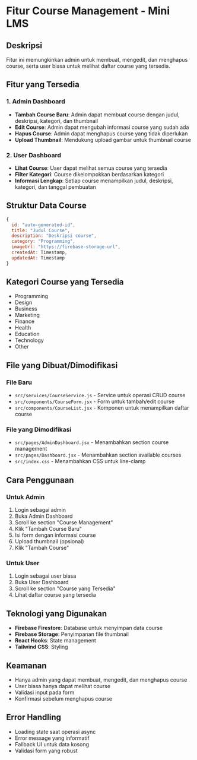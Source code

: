 # Fitur Course Management - Mini LMS

## Deskripsi

Fitur ini memungkinkan admin untuk membuat, mengedit, dan menghapus course, serta user biasa untuk melihat daftar course yang tersedia.

## Fitur yang Tersedia

### 1. Admin Dashboard

- **Tambah Course Baru**: Admin dapat membuat course dengan judul, deskripsi, kategori, dan thumbnail
- **Edit Course**: Admin dapat mengubah informasi course yang sudah ada
- **Hapus Course**: Admin dapat menghapus course yang tidak diperlukan
- **Upload Thumbnail**: Mendukung upload gambar untuk thumbnail course

### 2. User Dashboard

- **Lihat Course**: User dapat melihat semua course yang tersedia
- **Filter Kategori**: Course dikelompokkan berdasarkan kategori
- **Informasi Lengkap**: Setiap course menampilkan judul, deskripsi, kategori, dan tanggal pembuatan

## Struktur Data Course

```javascript
{
  id: "auto-generated-id",
  title: "Judul Course",
  description: "Deskripsi course",
  category: "Programming",
  imageUrl: "https://firebase-storage-url",
  createdAt: Timestamp,
  updatedAt: Timestamp
}
```

## Kategori Course yang Tersedia

- Programming
- Design
- Business
- Marketing
- Finance
- Health
- Education
- Technology
- Other

## File yang Dibuat/Dimodifikasi

### File Baru

- `src/services/CourseService.js` - Service untuk operasi CRUD course
- `src/components/CourseForm.jsx` - Form untuk tambah/edit course
- `src/components/CourseList.jsx` - Komponen untuk menampilkan daftar course

### File yang Dimodifikasi

- `src/pages/AdminDashboard.jsx` - Menambahkan section course management
- `src/pages/Dashboard.jsx` - Menambahkan section available courses
- `src/index.css` - Menambahkan CSS untuk line-clamp

## Cara Penggunaan

### Untuk Admin

1. Login sebagai admin
2. Buka Admin Dashboard
3. Scroll ke section "Course Management"
4. Klik "Tambah Course Baru"
5. Isi form dengan informasi course
6. Upload thumbnail (opsional)
7. Klik "Tambah Course"

### Untuk User

1. Login sebagai user biasa
2. Buka User Dashboard
3. Scroll ke section "Course yang Tersedia"
4. Lihat daftar course yang tersedia

## Teknologi yang Digunakan

- **Firebase Firestore**: Database untuk menyimpan data course
- **Firebase Storage**: Penyimpanan file thumbnail
- **React Hooks**: State management
- **Tailwind CSS**: Styling

## Keamanan

- Hanya admin yang dapat membuat, mengedit, dan menghapus course
- User biasa hanya dapat melihat course
- Validasi input pada form
- Konfirmasi sebelum menghapus course

## Error Handling

- Loading state saat operasi async
- Error message yang informatif
- Fallback UI untuk data kosong
- Validasi form yang robust
